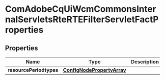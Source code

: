
# ComAdobeCqUiWcmCommonsInternalServletsRteRTEFilterServletFactProperties

## Properties
Name | Type | Description | Notes
------------ | ------------- | ------------- | -------------
**resourcePeriodtypes** | [**ConfigNodePropertyArray**](ConfigNodePropertyArray.md) |  |  [optional]



